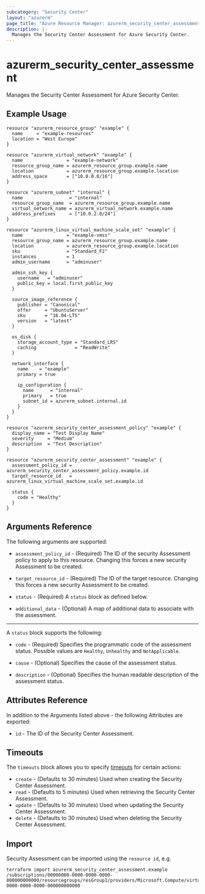 ```yaml
---
subcategory: "Security Center"
layout: "azurerm"
page_title: "Azure Resource Manager: azurerm_security_center_assessment"
description: |-
  Manages the Security Center Assessment for Azure Security Center.
---
```


# azurerm_security_center_assessment

Manages the Security Center Assessment for Azure Security Center.

## Example Usage

```hcl
resource "azurerm_resource_group" "example" {
  name     = "example-resources"
  location = "West Europe"
}

resource "azurerm_virtual_network" "example" {
  name                = "example-network"
  resource_group_name = azurerm_resource_group.example.name
  location            = azurerm_resource_group.example.location
  address_space       = ["10.0.0.0/16"]
}

resource "azurerm_subnet" "internal" {
  name                 = "internal"
  resource_group_name  = azurerm_resource_group.example.name
  virtual_network_name = azurerm_virtual_network.example.name
  address_prefixes     = ["10.0.2.0/24"]
}

resource "azurerm_linux_virtual_machine_scale_set" "example" {
  name                = "example-vmss"
  resource_group_name = azurerm_resource_group.example.name
  location            = azurerm_resource_group.example.location
  sku                 = "Standard_F2"
  instances           = 1
  admin_username      = "adminuser"

  admin_ssh_key {
    username   = "adminuser"
    public_key = local.first_public_key
  }

  source_image_reference {
    publisher = "Canonical"
    offer     = "UbuntuServer"
    sku       = "16.04-LTS"
    version   = "latest"
  }

  os_disk {
    storage_account_type = "Standard_LRS"
    caching              = "ReadWrite"
  }

  network_interface {
    name    = "example"
    primary = true

    ip_configuration {
      name      = "internal"
      primary   = true
      subnet_id = azurerm_subnet.internal.id
    }
  }
}

resource "azurerm_security_center_assessment_policy" "example" {
  display_name = "Test Display Name"
  severity     = "Medium"
  description  = "Test Description"
}

resource "azurerm_security_center_assessment" "example" {
  assessment_policy_id = azurerm_security_center_assessment_policy.example.id
  target_resource_id   = azurerm_linux_virtual_machine_scale_set.example.id

  status {
    code = "Healthy"
  }
}
```

## Arguments Reference

The following arguments are supported:

* `assessment_policy_id` - (Required) The ID of the security Assessment policy to apply to this resource. Changing this forces a new security Assessment to be created.

* `target_resource_id` - (Required) The ID of the target resource. Changing this forces a new security Assessment to be created.

* `status` - (Required) A `status` block as defined below.

* `additional_data` - (Optional) A map of additional data to associate with the assessment.

---

A `status` block supports the following:

* `code` - (Required) Specifies the programmatic code of the assessment status. Possible values are `Healthy`, `Unhealthy` and `NotApplicable`.

* `cause` - (Optional) Specifies the cause of the assessment status.

* `description` - (Optional) Specifies the human readable description of the assessment status.

## Attributes Reference

In addition to the Arguments listed above - the following Attributes are exported: 

* `id` - The ID of the Security Center Assessment.

## Timeouts

The `timeouts` block allows you to specify [timeouts](https://www.terraform.io/docs/configuration/resources.html#timeouts) for certain actions:

* `create` - (Defaults to 30 minutes) Used when creating the Security Center Assessment.
* `read` - (Defaults to 5 minutes) Used when retrieving the Security Center Assessment.
* `update` - (Defaults to 30 minutes) Used when updating the Security Center Assessment.
* `delete` - (Defaults to 30 minutes) Used when deleting the Security Center Assessment.

## Import

Security Assessment can be imported using the `resource id`, e.g.

```shell
terraform import azurerm_security_center_assessment.example /subscriptions/00000000-0000-0000-0000-000000000000/resourcegroups/resGroup1/providers/Microsoft.Compute/virtualMachineScaleSets/vmss1/providers/Microsoft.Security/assessments/00000000-0000-0000-0000-000000000000
```
